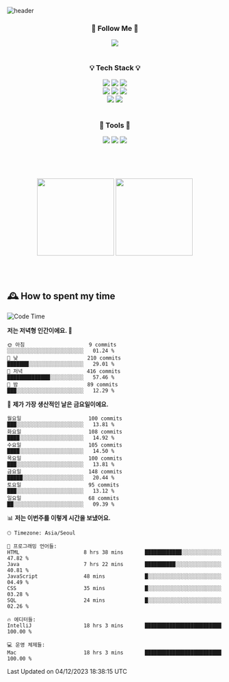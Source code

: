 ![header](https://capsule-render.vercel.app/api?type=waving&color=0:FFE29F,50:FFA99F,100:FF719A&height=300&fontAlignY=40&section=header&text=sung%20eun&fontSize=80&fontColor=FFFFFF)

<div align="center">
	<h3>🐹  Follow Me  🐹</h3>
	<a href="https://velog.io/@saeun05" target="_blank"><img src="https://img.shields.io/badge/Velog-20C997?style=flat&logo=velog&logoColor=white"/></a><br><br>
	<h3>💡  Tech Stack  💡</h3>
	<img src="https://img.shields.io/badge/Java-0078D4?style=flat"/>
	<img src="https://img.shields.io/badge/Spring-6DB33F?style=flat&logo=spring&logoColor=white"/>
	<img src="https://img.shields.io/badge/SpringBoot-6DB33F?style=flat&logo=springboot&logoColor=white"/><br>
	<img src="https://img.shields.io/badge/HTML5-E34F26?style=flat&logo=html5&logoColor=white"/>
	<img src="https://img.shields.io/badge/CSS3-1572B6?style=flat&logo=css3&logoColor=white"/>
	<img src="https://img.shields.io/badge/jQuery-0769AD?style=flat&logo=jquery&logoColor=white"/><br>
	<img src="https://img.shields.io/badge/MySQL-4479A1?style=flat&logo=mysql&logoColor=white"/>
	<img src="https://img.shields.io/badge/oracle-F80000?style=flat&logo=oracle&logoColor=white"/><br><br>
	<h3>🔦  Tools  🔦</h3>
	<img src="https://img.shields.io/badge/intelliJ IDEA-000000?style=flat&logo=intellijidea&logoColor=white"/>
	<img src="https://img.shields.io/badge/Notion-F9DC3E?style=flat&logo=notion&logoColor=white"/>
	<img src="https://img.shields.io/badge/Git-F05032?style=flat&logo=git&logoColor=white"/><br><br>
</div>

<br><br>

<div align="center">
  <img style="height:180px" src="https://github-readme-stats.vercel.app/api?username=sungeunn&show_icons=true&theme=omni&locale=kr"/>
  <img style="height:180px" src="https://github-readme-stats.vercel.app/api/top-langs/?username=sungeunn&theme=omni&layout=compact&locale=kr"/>
</div>

<br><br>

## 🕰 How to spent my time
<!--START_SECTION:waka-->
![Code Time](http://img.shields.io/badge/Code%20Time-302%20hrs%2052%20mins-blue)

**저는 저녁형 인간이에요. 🦉** 

```text
🌞 아침                     9 commits           ░░░░░░░░░░░░░░░░░░░░░░░░░   01.24 % 
🌆 낮　                     210 commits         ███████░░░░░░░░░░░░░░░░░░   29.01 % 
🌃 저녁                     416 commits         ██████████████░░░░░░░░░░░   57.46 % 
🌙 밤　                     89 commits          ███░░░░░░░░░░░░░░░░░░░░░░   12.29 % 
```
📅 **제가 가장 생산적인 날은 금요일이에요.** 

```text
월요일                      100 commits         ███░░░░░░░░░░░░░░░░░░░░░░   13.81 % 
화요일                      108 commits         ████░░░░░░░░░░░░░░░░░░░░░   14.92 % 
수요일                      105 commits         ████░░░░░░░░░░░░░░░░░░░░░   14.50 % 
목요일                      100 commits         ███░░░░░░░░░░░░░░░░░░░░░░   13.81 % 
금요일                      148 commits         █████░░░░░░░░░░░░░░░░░░░░   20.44 % 
토요일                      95 commits          ███░░░░░░░░░░░░░░░░░░░░░░   13.12 % 
일요일                      68 commits          ██░░░░░░░░░░░░░░░░░░░░░░░   09.39 % 
```


📊 **저는 이번주를 이렇게 시간을 보냈어요.** 

```text
🕑︎ Timezone: Asia/Seoul

💬 프로그래밍 언어들: 
HTML                     8 hrs 38 mins       ████████████░░░░░░░░░░░░░   47.82 % 
Java                     7 hrs 22 mins       ██████████░░░░░░░░░░░░░░░   40.81 % 
JavaScript               48 mins             █░░░░░░░░░░░░░░░░░░░░░░░░   04.49 % 
CSS                      35 mins             █░░░░░░░░░░░░░░░░░░░░░░░░   03.28 % 
SQL                      24 mins             █░░░░░░░░░░░░░░░░░░░░░░░░   02.26 % 

🔥 에디터들: 
IntelliJ                 18 hrs 3 mins       █████████████████████████   100.00 % 

💻 운영 체제들: 
Mac                      18 hrs 3 mins       █████████████████████████   100.00 % 
```


 Last Updated on 04/12/2023 18:38:15 UTC
<!--END_SECTION:waka-->
